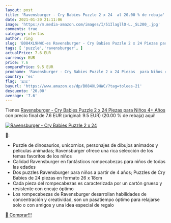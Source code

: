 ```yaml
---
layout: post
title: 'Ravensburger - Cry Babies Puzzle 2 x 24  al 20.00 % de rebaja'
date: 2021-01-20 21:11:06
image: 'https://m.media-amazon.com/images/I/51IlagllO-L._SL200_.jpg'
comments: true
category: ofertas
author: ring
slug: 'B084XL9HWC-es Ravensburger - Cry Babies Puzzle 2 x 24 Piezas para Niños...'
tags: [ 'puzzle','ravensburger', ]
actualPrice: 7.6 EUR
currency: EUR
price: 7.6
comparePrice: 9.5 EUR
prodname: 'Ravensburger - Cry Babies Puzzle 2 x 24 Piezas  para Niños 4+ Años'
country: 'es'
flag: '🇪🇸'
buyurl: 'https://www.amazon.es/dp/B084XL9HWC/?tag=tolees-21'
descuento: '20.00'
average: '7.6'
---
```


Tienes [Ravensburger - Cry Babies Puzzle 2 x 24 Piezas  para Niños 4+ Años](https://www.amazon.es/dp/B084XL9HWC/?tag=tolees-21) con precio final de  7.6 EUR (original: 9.5 EUR) (20.00 %  de rebaja) aqui!

[![Ravensburger - Cry Babies Puzzle 2 x 24 ](https://m.media-amazon.com/images/I/51IlagllO-L._SL200_.jpg)](https://www.amazon.es/dp/B084XL9HWC/?tag=tolees-21)

🔎:

- Puzzle de dinosaurios, unicornios, personajes de dibujos animados y películas animadas; Ravensburger ofrece una rica selección de los temas favoritos de los niños
- Calidad Ravensburger en fantásticos rompecabezas para niños de todas las edades
- Dos puzzles Ravensburger para niños a partir de 4 años; Puzzles de Cry Babies de 24 piezas en formato 26 x 18cm
- Cada pieza del rompecabezas es caracterizada por un cartón grueso y resistente con encaje óptimo
- Los rompecabezas de Ravensburger desarrollan habilidades de concentración y creatividad, son un pasatiempo óptimo para relajarse solo o con amigos y una idea especial de regalo

[🛒 Comprar!!!](https://www.amazon.es/dp/B084XL9HWC/?tag=tolees-21)
